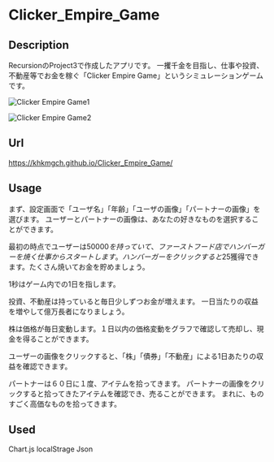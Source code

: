 # Clicker_Empire_Game


## Description
RecursionのProject3で作成したアプリです。
一攫千金を目指し、仕事や投資、不動産等でお金を稼ぐ「Clicker Empire Game」というシミュレーションゲームです。

![Clicker Empire Game1](https://user-images.githubusercontent.com/101968115/168043134-f33a8d05-849e-482f-ba12-5ef9ec300d02.jpg)

![Clicker Empire Game2](https://user-images.githubusercontent.com/101968115/168043170-449bce34-bbac-40a8-b381-7407c971083d.jpg)


## Url
https://khkmgch.github.io/Clicker_Empire_Game/

## Usage
まず、設定画面で「ユーザ名」「年齢」「ユーザの画像」「パートナーの画像」を選びます。
ユーザーとパートナーの画像は、あなたの好きなものを選択することができます。

最初の時点でユーザーは$50000を持っていて、ファーストフード店でハンバーガーを焼く仕事からスタートします。
ハンバーガーをクリックすると$25獲得できます。たくさん焼いてお金を貯めましょう。

1秒はゲーム内での1日を指します。

投資、不動産は持っていると毎日少しずつお金が増えます。
一日当たりの収益を増やして億万長者になりましょう。

株は価格が毎日変動します。１日以内の価格変動をグラフで確認して売却し、現金を得ることができます。

ユーザーの画像をクリックすると、「株」「債券」「不動産」による1日あたりの収益を確認できます。

パートナーは６０日に１度、アイテムを拾ってきます。
パートナーの画像をクリックすると拾ってきたアイテムを確認でき、売ることができます。
まれに、ものすごく高価なものを拾ってきます。

## Used
Chart.js
localStrage
Json
